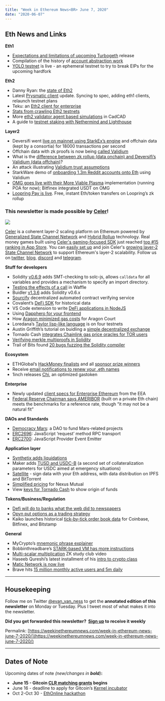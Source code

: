 ```yaml
---
title: "Week in Ethereum News<BR> June 7, 2020"
date: "2020-06-07"
---
```


## **Eth News and Links**

**Eth1**

- [Expectations and limitations of upcoming Turbogeth](https://ledgerwatch.github.io/turbo_geth_release.html) release
- Compilation of the history of [account abstraction work](https://hackmd.io/@matt/r1neQ_B38)
- [YOLO testnet](https://twitter.com/peter_szilagyi/status/1268123563850170368) is live - an ephemeral testnet to try to break EIPs for the upcoming hardfork

**Eth2**

- Danny Ryan: the [state of Eth2](https://blog.ethereum.org/2020/06/02/the-state-of-eth2-june-2020/)
- Latest [Prysmatic client](https://medium.com/prysmatic-labs/eth-2-0-dev-update-51-v0-12-testnet-on-the-horizon-85e93de00f94) update. Syncing to spec, adding eth1 clients, relaunch testnet plans
- Teku: an [Eth2 client for enterprise](https://pegasys.tech/teku-ethereum-2-for-enterprise/)
- [Stats from crawling Eth2 testnets](https://twitter.com/JonnyRhea/status/1269050893577736192)
- More [eth2 validator agent based simulations](https://github.com/ethereum/rig/blob/master/eth2economics/code/beaconrunner2050/br2050.ipynb) in CadCAD
- A guide to [testnet staking with Nethermind and Lighthouse](https://medium.com/nethermind-eth/using-nethermind-to-run-a-validator-in-eth2-5c227653e197)

**Layer2**

- Deversifi went [live on mainnet using StarkEx’s engine](https://medium.com/starkware/starks-over-mainnet-b83e63db04c0) and offchain data (kept by a consortia) for 18000 transactions per second
- Offchain data with zk proofs is now being [called Validium](https://twitter.com/VitalikButerin/status/1267455602764251138)
- What is the [difference between zk rollup (data onchain) and Deversifi’s Validium (data offchain)](https://medium.com/matter-labs/zkrollup-vs-validium-starkex-5614e38bc263)?
- An attack illustrating [Validium trust assumptions](https://notes.ethereum.org/DD7GyItYQ02d0ax_X-UbWg?view)
- StarkWare demo of [onboarding 1.3m Reddit accounts onto Eth](https://medium.com/starkware/with-starkex-ethereum-is-ready-for-reddit-3b2966d5203b) using Validium
- [OMG goes live with their More Viable Plasma](https://omg.network/omg-network-scales-ethereum/) implementation (running POA for now); Bitfinex integrated USDT on OMG
- [Loopring Pay is live](https://medium.com/loopring-protocol/loopring-pay-is-live-zkrollup-transfers-on-ethereum-770d35213408). Free, instant Eth/token transfers on Loopring’s zk rollup

### This newsletter is made possible by [Celer](https://www.celer.network/)!

![](https://weekinethereumnews.com/wp-content/uploads/2020/05/Screenshot-from-2020-05-10-16-13-18.jpg)

[Celer](http://celer.network/) is a coherent layer-2 scaling platform on Ethereum powered by [Generalized State Channel Network](https://www.celer.network/docs/celercore/index.html) and [Hybrid Rollup](https://medium.com/celer-network/adding-hybrid-pos-rollup-sidechain-to-celers-coherent-layer-2-platform-d1d3067fe593) technology. Real money games built using [Celer's gaming-focused SDK](http://developer.celerx.app/) just reached [top #15 ranking in App Store](https://apps.apple.com/us/app/arcade-win/id1459895768). You can [easily set up](https://github.com/celer-network/goCeler-oss) and join Celer's [growing layer-2 State Channel Network](http://explorer.celer.network/) to support Ethereum's layer-2 scalability. Follow us on [twitter](https://twitter.com/CelerNetwork), [blog](https://blog.celer.network/), [discord](https://discord.com/invite/Trhab5w) and [telegram](https://t.me/celernetwork).

**Stuff for developers**

- Solidity [v0.6.9](https://solidity.ethereum.org/2020/06/05/solidity-069-release-announcement/) adds SMT-checking to solc-js, allows `calldata` for all variables and provides a mechanism to specify an import directory.
- [Testing the effects of a call](https://medium.com/ethworks/new-waffle-matcher-expect-to-be-calledoncontract-50dbd2a71a78) in Waffle
- Buidler [v1.3.6](https://github.com/nomiclabs/buidler/releases/tag/buidler-core-v1.3.6) adds Solidity v0.6.x
- [Sourcify](https://solidity.ethereum.org/2020/06/02/sourcify-towards-safer-contract-interaction-for-humans/) decentralized automated contract verifying service
- Covalent’s [DeFi SDK](https://www.covalenthq.com/blog/covalent-defi-sdk/) for historical data
- VS Code extension to write [DeFi applications in NodeJS](https://marketplace.visualstudio.com/items?itemName=ericglau.defi-ls)
- Using [Dapphero for your frontend](https://medium.com/@apoorvlathey/how-i-made-a-blockchain-based-game-using-just-html-a0de7b1ebd8c)
- How [Aragon minimized gas costs](https://blog.aragon.one/rage-against-the-ev-machine-part-2/) for Aragon Court
- Loredana’s [Taylor lisp-like language](https://www.reddit.com/r/ethereum/comments/gxqgwb/taylor_interpreter_v001_live_lisplike_language/) is on four testnets
- Austin Griffith’s tutorial on buidling a [simple decentralized exchange](https://medium.com/@austin_48503/%EF%B8%8F-minimum-viable-exchange-d84f30bd0c90)
- Tornado Cash [integrates Chainlink gas price oracles for TOR users](https://medium.com/@tornado.cash/tornado-cash-integrates-chainlink-gas-price-oracle-live-on-mainnet-64a214d9e730)
- [Verifying merkle multiproofs in Solidity](https://github.com/miguelmota/merkletreejs-multiproof-solidity)
- Trail of Bits found [20 bugs fuzzing the Solidity compiler](https://blog.trailofbits.com/2020/06/05/breaking-the-solidity-compiler-with-a-fuzzer/)

**Ecosystem**

- ETHGlobal’s [HackMoney finalists](https://twitter.com/ETHGlobal/status/1267564960433004545) and all [sponsor prize winners](https://twitter.com/ETHGlobal/status/1268278350868623360)
- Receive [email notifications to renew your .eth names](https://medium.com/the-ethereum-name-service/receive-email-notifications-to-renew-your-eth-names-with-new-tool-from-buidlhub-72aaba226194)
- 1inch releases [Chi](https://medium.com/@1inch.exchange/1inch-introduces-chi-gastoken-d0bd5bb0f92b), an optimized gastoken

**Enterprise**

- Newly updated [client specs for Enterprise Ethereum](https://entethalliance.org/technical-specifications/) from the EEA
- [Federal Reserve Chairman says AMERIBOR](https://www.scribd.com/document/464255988/Chair-Powell-to-Sen-Cotton-5-28-20) (built on a private Eth chain) meets the benchmarks for a reference rate, though “it may not be a natural fit”

**DAOs and Standards**

- [Democracy Mars](https://democracymars.org/): a DAO to fund Mars-related projects
- [ERC2696](https://github.com/ethereum/EIPs/blob/53e9f35b7a7704966266e6f498e2c98242879eb3/EIPS/eip-2696.md): JavaScript ‘request’ method RPC transport
- [ERC2700](https://github.com/ethereum/EIPs/blob/fd3da40d92e702fba9929d3ac4d066d6e47b4dbd/EIPS/eip-2700.md): JavaScript Provider Event Emitter

**Application layer**

- [Synthetix adds liquidations](https://blog.synthetix.io/liquidation-faqs/)
- Maker adds [TUSD and USDC-B](https://blog.makerdao.com/tusd-and-usdc-b-approved-by-maker-governance-as-collateral-types-in-the-maker-protocol/) (a second set of collateralization parameters for USDC aimed at emergency situations)
- [Satellite](https://www.reddit.com/r/ethfinance/comments/gwmol3/i_would_like_to_introduce_satellite_a_totally_new/) - sign data with your Eth address, with data distribution on IPFS and BitTorrent
- [Simplified pricing](https://forum.nexusmutual.io/t/simplified-pricing) for Nexus Mutual
- View [keys for Tornado Cash](https://medium.com/@tornado.cash/tornado-cash-compliance-9abbf254a370) to show origin of funds

**Tokens/Business/Regulation**

- [Defi will do to banks what the web did to newspapers](https://bankless.substack.com/p/defi-will-do-to-banks-what-the-internet)
- [Opyn put options as a trading strategy](https://bankless.substack.com/p/how-to-protect-your-eth-with-opyn)
- Kaiko launches historical [tick-by-tick order book data](https://blog.kaiko.com/kaiko-launches-historical-tick-by-tick-order-book-data-e34792ce6c01) for Coinbase, Bitfinex, and Bitstamp

**General**

- MyCrypto’s [mnemonic phrase explainer](https://medium.com/mycrypto/the-journey-from-mnemonic-phrase-to-address-6c5e86e11e14)
- Bobbinthreadbare’s [STARK-based VM has more instructions](https://ethresear.ch/t/expanding-instruction-set-of-distaff-vm/7504)
- [Multi-scalar multiplication](https://www.youtube.com/watch?v=Bl5mQA7UL2I) ZK study club video
- Haseeb Qureshi’s latest installment of his [intro to crypto class](https://nakamoto.com/introduction-to-cryptocurrency/)
- [Matic Network is now live](https://blog.matic.network/the-matic-network-mainnet-is-now-live/)
- Brave hits [15 million monthly active users and 5m daily](https://brave.com/15-million/)

* * *

## **Housekeeping**

Follow me on Twitter [@evan\_van\_ness](https://twitter.com/evan_van_ness) to get the **annotated edition of this newsletter** on Monday or Tuesday. Plus I tweet most of what makes it into the newsletter.

**Did you get forwarded this newsletter?  [Sign up](https://weekinethereum.substack.com/subscribe#about) to receive it weekly**

Permalink: [https://weekinethereumnews.com/week-in-ethereum-news-june-7-2020/](https://weekinethereumnews.com/week-in-ethereum-news-june-7-2020/)

* * *

## **Dates of Note**

Upcoming dates of note _(_new/changes in **bold**_)_**:**

- **June 15 - Gitcoin [CLR matching grants](https://gitcoin.co/grants/) begins**
- June 16 - deadline to apply for Gitcoin’s [Kernel incubator](https://gitcoin.co/blog/announcing-kernel/)
- Oct 2-Oct 30 - [EthOnline hackathon](https://www.ethonline.org/)
